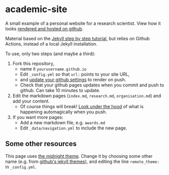 # academic-site
A small example of a personal website for a research scientist.
View how it looks [rendered and hosted on github](https://chengsoonong.github.io/academic-site/).

Material based on the [Jekyll step by step tutorial](https://jekyllrb.com/docs/step-by-step/01-setup/),
but relies on Github Actions, instead of a local Jekyll installation.

To use, only two steps (and maybe a third):
1. Fork this repository,
    - name it `yourusername.github.io`
    - Edit `_config.yml` so that `url:` points to your site URL,
    - and [update your github settings](https://docs.github.com/en/pages/quickstart) to render on push.
    - Check that your github pages updates when you commit and push to github. Can take 10 minutes to update.
2. Edit the markdown pages (`index.md`, `research.md`, `organisation.md`) and add your content.
    - Of course things will break! [Look under the hood](https://docs.github.com/en/actions/monitoring-and-troubleshooting-workflows/viewing-workflow-run-history) of what is happening automagically when you push.
3. If you want more pages:
    - Add a new markdown file, e.g. `awards.md`
    - Edit `_data/navigation.yml` to include the new page.

## Some other resources

This page uses [the midnight theme](https://github.com/pages-themes/midnight).
Change it by choosing some other name (e.g. from [github's jekyll themes](https://pages.github.com/themes/)),
and editing the line `remote_theme:` in `_config.yml`.
